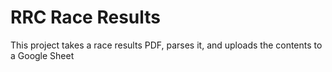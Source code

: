 # RRC Race Results
This project takes a race results PDF, parses it, and uploads the contents to a Google Sheet

